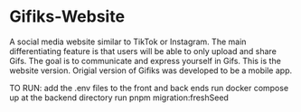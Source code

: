 # Gifiks-Website
A social media website similar to TikTok or Instagram. The main differentiating feature is that users will be able to only upload and share Gifs. The goal is to communicate and express yourself in Gifs. This is the website version. Origial version of Gifiks was developed to be a mobile app.

TO RUN:
add the .env files to the front and back ends
run docker compose up
at the backend directory run pnpm migration:freshSeed
